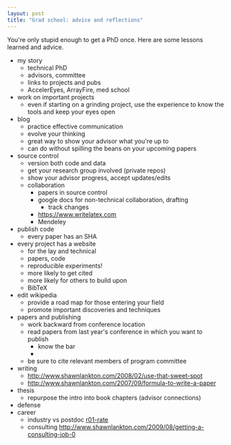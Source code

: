 ```yaml
---
layout: post
title: "Grad school: advice and reflections"
---
```


You're only stupid enough to get a PhD once.  Here are some lessons learned
and advice.

- my story
  - technical PhD
  - advisors, committee
  - links to projects and pubs
  - AccelerEyes, ArrayFire, med school
- work on important projects
  - even if starting on a grinding project, use the experience to know the tools and keep your eyes open
- blog
  - practice effective communication
  - evolve your thinking
  - great way to show your advisor what you're up to
  - can do without spilling the beans on your upcoming papers
- source control
  - version both code and data
  - get your research group involved (private repos)
  - show your advisor progress, accept updates/edits
  - collaboration
    - papers in source control
    - google docs for non-technical collaboration, drafting
      - track changes
    - https://www.writelatex.com
    - Mendeley
- publish code
  - every paper has an SHA
- every project has a website
  - for the lay and technical
  - papers, code
  - reproducible experiments!
  - more likely to get cited
  - more likely for others to build upon
  - BibTeX
- edit wikipedia
  - provide a road map for those entering your field
  - promote important discoveries and techniques
- papers and publishing
  - work backward from conference location
  - read papers from last year's conference in which you want to publish
    - know the bar
    - [lankton-rss]: http://www.shawnlankton.com/2009/07/rss-feeds-for-scientific-journals
  - be sure to cite relevant members of program committee
- writing
  - http://www.shawnlankton.com/2008/02/use-that-sweet-spot
  - http://www.shawnlankton.com/2007/09/formula-to-write-a-paper
- thesis
  - repurpose the intro into book chapters (advisor connections)
- defense
- career
  - industry vs postdoc [r01-rate]
  - consulting http://www.shawnlankton.com/2009/08/getting-a-consulting-job-0

[mozilla]: https://hacks.mozilla.org/2013/05/how-to-spread-the-word-about-your-code
[hamming-txt]: http://www.cs.virginia.edu/~robins/YouAndYourResearch.html "Richard Hamming: You and Your Research (text)"
[hamming-vid]: https://www.youtube.com/watch?v=a1zDuOPkMSw "Richard Hamming: You and Your Research (video)"
[r01-rate]: https://twitter.com/balajis/status/466395475479134208
[wikitricks]: /wikipedia-tricks "Wikipedia Tricks"
[leone]: http://www.cs.cmu.edu/afs/cs.cmu.edu/user/mleone/web/how-to.html "Collected Advice on Research and Writing"
[3sins]: http://www.cs.cmu.edu/~jrs/sins.html "Three Sins of Authors in Computer Science and Math"
[shewchuk]: http://www.cs.berkeley.edu/~jrs/speaking.html "Giving an Academic Talk"
[ramsey]: http://www.cs.tufts.edu/~nr/students/writing.html "Resources for Writers"
[mankiw]: http://gregmankiw.blogspot.com/2006/05/advice-for-grad-students.html "Greg Mankiw&#39;s Blog: Advice for Grad Students"
[shivers-thesis]: http://www.ccs.neu.edu/home/shivers/diss-advice.html
[shivers-guns]: http://www.ccs.neu.edu/home/shivers/autoweapons.html
[shivers-ack]: http://scsh.net/docu/html/man.html
[shivers-defense]: http://www.ccs.neu.edu/home/shivers/grad-advice.html
[might-defense]: http://matt.might.net/articles/phd-defense-tips
[might-productivity]: http://matt.might.net/articles/productivity-tips-hints-hacks-tricks-for-grad-students-academics
